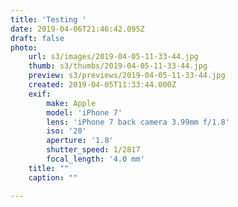 ```yaml
---
title: 'Testing '
date: 2019-04-06T21:46:42.095Z
draft: false
photo:
    url: s3/images/2019-04-05-11-33-44.jpg
    thumb: s3/thumbs/2019-04-05-11-33-44.jpg
    preview: s3/previews/2019-04-05-11-33-44.jpg
    created: 2019-04-05T11:33:44.000Z
    exif:
        make: Apple
        model: 'iPhone 7'
        lens: 'iPhone 7 back camera 3.99mm f/1.8'
        iso: '20'
        aperture: '1.8'
        shutter_speed: 1/2817
        focal_length: '4.0 mm'
    title: ""
    caption: ""

---
```

